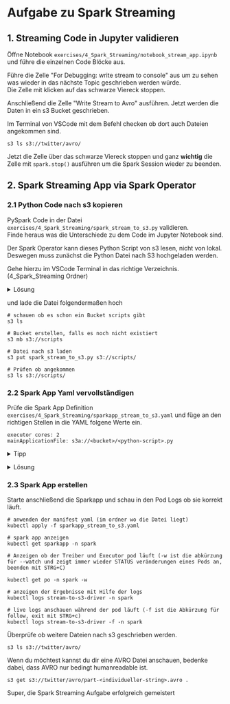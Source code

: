 # Aufgabe zu Spark Streaming

## 1. Streaming Code in Jupyter validieren

Öffne Notebook `exercises/4_Spark_Streaming/notebook_stream_app.ipynb` und führe die einzelnen Code Blöcke aus. <br>

Führe die Zelle "For Debugging: write stream to console" aus um zu sehen was wieder in das nächste Topic geschrieben werden würde. <br> Die Zelle mit klicken auf das schwarze Viereck stoppen. <br>

Anschließend die Zelle "Write Stream to Avro" ausführen. Jetzt werden die Daten in ein s3 Bucket geschrieben. <br>

Im Terminal von VSCode mit dem Befehl checken ob dort auch Dateien angekommen sind.<br>

```
s3 ls s3://twitter/avro/
```

Jetzt die Zelle über das schwarze Viereck stoppen und ganz **wichtig** die Zelle mit `spark.stop()` ausführen um die Spark Session wieder zu beenden. <br>

## 2. Spark Streaming App via Spark Operator

### 2.1 Python Code nach s3 kopieren
PySpark Code in der Datei `exercises/4_Spark_Streaming/spark_stream_to_s3.py` validieren. <br>
Finde heraus was die Unterschiede zu dem Code im Jupyter Notebook sind. <br>


Der Spark Operator kann dieses Python Script von s3 lesen, nicht von lokal.
Deswegen muss zunächst die Python Datei nach S3 hochgeladen werden.

Gehe hierzu im VSCode Terminal in das richtige Verzeichnis. (4_Spark_Streaming Ordner)

<details>
<summary>Lösung</summary>
<p>

```
cd /home/coder/git/2_lab/exercises/4_Spark_Streaming
```

</details>
</p>

und lade die Datei folgendermaßen hoch
```
# schauen ob es schon ein Bucket scripts gibt
s3 ls

# Bucket erstellen, falls es noch nicht existiert
s3 mb s3://scripts

# Datei nach s3 laden
s3 put spark_stream_to_s3.py s3://scripts/

# Prüfen ob angekommen
s3 ls s3://scripts/
```

### 2.2 Spark App Yaml vervollständigen
Prüfe die Spark App Definition `exercises/4_Spark_Streaming/sparkapp_stream_to_s3.yaml` und füge an den richtigen Stellen in die YAML folgene Werte ein.

```
executor cores: 2
mainApplicationFile: s3a://<bucket>/<python-script>.py
```
<details>
<summary>Tipp </summary>
<p>

```
bucket: scripts
python-script: spark_stream_to_s3
```

</details>
</p>


<details>
<summary>Lösung</summary>
<p>

```
apiVersion: "sparkoperator.k8s.io/v1beta2"
kind: SparkApplication
metadata:
  name: stream-to-s3
  namespace: spark
spec:
  type: Python
  pythonVersion: "3"
  mode: cluster
  image: "thinkportgmbh/workshops:spark-3.3.1"
  imagePullPolicy: IfNotPresent # or Always
  # Python Script/Java Jar that should be submitted
  mainApplicationFile: s3a://scripts/spark_stream_to_s3.py
  sparkVersion: "3.3.1"
  # extra Spark configurations
  sparkConf:
    "spark.serializer": "org.apache.spark.serializer.KryoSerializer"
  # s3 connection configuration
  hadoopConf:
    "fs.s3a.endpoint": "minio.minio.svc.cluster.local:9000"
    "fs.s3a.access.key": "trainadm"
    "fs.s3a.secret.key": "train@thinkport"
    "fs.s3a.path.style.access": "true"
    "fs.s3.impl": "org.apache.hadoop.fs.s3a.S3AFileSystem"
    "fs.s3a.aws.credentials.provider": "org.apache.hadoop.fs.s3a.SimpleAWSCredentialsProvider"
    "fs.s3a.connection.ssl.enabled": "false"
  # driver pod configuration
  driver:
    cores: 1
    coreLimit: "1200m"
    memory: "512m"
    labels:
      version: 3.3.1
    serviceAccount: spark
    env:
      - name: app_name
        valueFrom:
          fieldRef:
            fieldPath: metadata.name
  # executor pod configuration
  executor:
    cores: 2
    instances: 1
    memory: "512m"
    labels:
      version: 3.3.1
```

</details>
</p>


### 2.3 Spark App erstellen
Starte anschließend die Sparkapp und schau in den Pod Logs ob sie korrekt läuft. <br>

```
# anwenden der manifest yaml (im ordner wo die Datei liegt)
kubectl apply -f sparkapp_stream_to_s3.yaml

# spark app anzeigen
kubectl get sparkapp -n spark

# Anzeigen ob der Treiber und Executor pod läuft (-w ist die abkürzung für --watch und zeigt immer wieder STATUS veränderungen eines Pods an, beenden mit STRG+C)

kubectl get po -n spark -w

# anzeigen der Ergebnisse mit Hilfe der logs
kubectl logs stream-to-s3-driver -n spark

# live logs anschauen während der pod läuft (-f ist die Abkürzung für follow, exit mit STRG+c)
kubectl logs stream-to-s3-driver -f -n spark
```

Überprüfe ob weitere Dateien nach s3 geschrieben werden. <br>

```
s3 ls s3://twitter/avro/
```

Wenn du möchtest kannst du dir eine AVRO Datei anschauen, bedenke dabei, dass AVRO nur bedingt humanreadable ist.

```
s3 get s3://twitter/avro/part-<individueller-string>.avro .
```

Super, die Spark Streaming Aufgabe erfolgreich gemeistert
